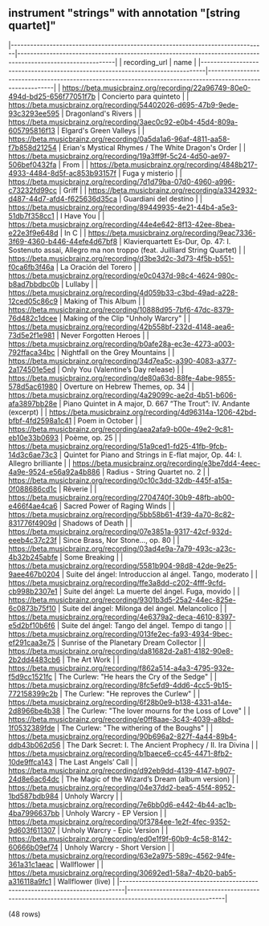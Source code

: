 ## instrument "strings" with annotation "[string quartet]"

|-------------------------------------------------------------------------------|------------------------------------------------------------------------------------------------------------|
|                                 recording_url                                 |                                                    name                                                    |
|-------------------------------------------------------------------------------|------------------------------------------------------------------------------------------------------------|
| <https://beta.musicbrainz.org/recording/22a96749-80e0-494d-bd25-656f77051f7b> | Concierto para quinteto                                                                                    |
| <https://beta.musicbrainz.org/recording/54402026-d695-47b9-9ede-93c3293ee595> | Dragonland's Rivers                                                                                        |
| <https://beta.musicbrainz.org/recording/3aec0c92-e0b4-45d4-809a-605795816f13> | Elgard's Green Valleys                                                                                     |
| <https://beta.musicbrainz.org/recording/0a5da1a6-96af-4811-aa58-f7b858d21254> | Erian's Mystical Rhymes / The White Dragon's Order                                                         |
| <https://beta.musicbrainz.org/recording/19a3ff9f-5c24-4d50-ae97-506bef0432fa> | From                                                                                                       |
| <https://beta.musicbrainz.org/recording/4848b217-4933-4484-8d5f-ac853b93157f> | Fuga y misterio                                                                                            |
| <https://beta.musicbrainz.org/recording/7d1d79ba-07d0-4960-a996-c73232fd99cc> | Griff                                                                                                      |
| <https://beta.musicbrainz.org/recording/a3342932-d487-44d7-afd4-f625636d35ca> | Guardiani del destino                                                                                      |
| <https://beta.musicbrainz.org/recording/89449935-4e21-44b4-a5e3-51db7f358cc1> | I Have You                                                                                                 |
| <https://beta.musicbrainz.org/recording/44e4e642-8f13-42ee-8bea-e22e3f9e648d> | In C                                                                                                       |
| <https://beta.musicbrainz.org/recording/9eac7336-3f69-4360-b446-44efe4d67bf8> | Klavierquartett Es-Dur, Op. 47: I. Sostenuto assai, Allegro ma non troppo (feat. Juilliard String Quartet) |
| <https://beta.musicbrainz.org/recording/d3be3d2c-3d73-4f5b-b551-f0ca6fb3f46a> | La Oración del Torero                                                                                      |
| <https://beta.musicbrainz.org/recording/e0c0437d-98c4-4624-980c-b8ad7bbdbc0b> | Lullaby                                                                                                    |
| <https://beta.musicbrainz.org/recording/4d059b33-c3bd-49ad-a228-12ced05c86c9> | Making of This Album                                                                                       |
| <https://beta.musicbrainz.org/recording/10888d95-7bf6-47dc-8379-76d482c1dcee> | Making of the Clip "Unholy Warcry"                                                                         |
| <https://beta.musicbrainz.org/recording/42b558bf-232d-4148-aea6-73d5e2f1e981> | Never Forgotten Heroes                                                                                     |
| <https://beta.musicbrainz.org/recording/b0afe28a-ec3e-4273-a003-792ffaca34bc> | Nightfall on the Grey Mountains                                                                            |
| <https://beta.musicbrainz.org/recording/34d7ea5c-a390-4083-a377-2a174501e5ed> | Only You (Valentine’s Day release)                                                                         |
| <https://beta.musicbrainz.org/recording/de80a63d-88fe-4abe-9855-578d5ac61980> | Overture on Hebrew Themes, op. 34                                                                          |
| <https://beta.musicbrainz.org/recording/4a29099c-ae2d-4b51-b606-afa3897bb28e> | Piano Quintet in A major, D. 667 “The Trout”: IV. Andante (excerpt)                                        |
| <https://beta.musicbrainz.org/recording/4d96314a-1206-42bd-bfbf-4fd2598a1c41> | Poem in October                                                                                            |
| <https://beta.musicbrainz.org/recording/aea2afa9-b00e-49e2-9c81-eb10e33b0693> | Poème, op. 25                                                                                              |
| <https://beta.musicbrainz.org/recording/51a9ced1-fd25-41fb-9fcb-14d3c6ae73c3> | Quintet for Piano and Strings in E-flat major, Op. 44: I. Allegro brilliante                               |
| <https://beta.musicbrainz.org/recording/e3be7dd4-4eec-4a9e-9524-e56a92a4b886> | Radius - String Quartet no. 2                                                                              |
| <https://beta.musicbrainz.org/recording/0c10c3dd-32db-445f-a15a-0f088686cd1c> | Rêverie                                                                                                    |
| <https://beta.musicbrainz.org/recording/2704740f-30b9-48fb-ab00-e466f4ae4ca6> | Sacred Power of Raging Winds                                                                               |
| <https://beta.musicbrainz.org/recording/5bb58b61-4f39-4a70-8c82-831776f4909d> | Shadows of Death                                                                                           |
| <https://beta.musicbrainz.org/recording/07e3851a-9317-42cf-932d-eeeb4c37c23f> | Since Brass, Nor Stone…, op. 80                                                                            |
| <https://beta.musicbrainz.org/recording/03ad4e9a-7a79-493c-a23c-4b32b245abfe> | Some Breaking                                                                                              |
| <https://beta.musicbrainz.org/recording/5581b904-98d8-42de-9e25-9aee467b0204> | Suite del ángel: Introduccion al ángel. Tango, moderato                                                    |
| <https://beta.musicbrainz.org/recording/ffe3a8dd-c202-4fff-9cfd-cb998b2307e1> | Suite del ángel: La muerte del ángel. Fuga, movido                                                         |
| <https://beta.musicbrainz.org/recording/9301b3d5-25a2-44ec-825e-6c0873b75f10> | Suite del ángel: Milonga del ángel. Melancolico                                                            |
| <https://beta.musicbrainz.org/recording/4e6379a2-deca-4610-8397-e5d2bf10b6f6> | Suite del ángel: Tango del ángel. Tempo di tango                                                           |
| <https://beta.musicbrainz.org/recording/013fe2ec-fa93-4934-9bec-ef291caa3e75> | Sunrise of the Planetary Dream Collector                                                                   |
| <https://beta.musicbrainz.org/recording/da81682d-2a81-4182-90e8-2b2dd4483cb6> | The Art Work                                                                                               |
| <https://beta.musicbrainz.org/recording/f862a514-a4a3-4795-932e-f5d9cc1521fc> | The Curlew: "He hears the Cry of the Sedge"                                                                |
| <https://beta.musicbrainz.org/recording/8fc5efd9-4dd6-4cc5-9b15-772158399c2b> | The Curlew: "He reproves the Curlew"                                                                       |
| <https://beta.musicbrainz.org/recording/6f28b0e9-b138-4331-a14e-2d8966be4b38> | The Curlew: "The lover mourns for the Loss of Love"                                                        |
| <https://beta.musicbrainz.org/recording/e0ff8aae-3c43-4039-a8bd-1f0532389fde> | The Curlew: "The withering of the Boughs"                                                                  |
| <https://beta.musicbrainz.org/recording/90b696a2-827f-4a44-89b4-ddb43b062d56> | The Dark Secret: I. The Ancient Prophecy / II. Ira Divina                                                  |
| <https://beta.musicbrainz.org/recording/b1baece6-cc45-4471-8fb2-10de9ffca143> | The Last Angels’ Call                                                                                      |
| <https://beta.musicbrainz.org/recording/d92eb9dd-4139-4147-b907-24d8e6ac64dc> | The Magic of the Wizard’s Dream (album version)                                                            |
| <https://beta.musicbrainz.org/recording/04e37dd2-bea5-45f4-8952-1bd587bdb984> | Unholy Warcry                                                                                              |
| <https://beta.musicbrainz.org/recording/7e6bb0d6-e442-4b44-ac1b-4ba7996637bb> | Unholy Warcry - EP Version                                                                                 |
| <https://beta.musicbrainz.org/recording/0f3784ee-1e2f-4fec-9352-9d603f611307> | Unholy Warcry - Epic Version                                                                               |
| <https://beta.musicbrainz.org/recording/ed0e1f9f-60b9-4c58-8142-60666b09ef74> | Unholy Warcry - Short Version                                                                              |
| <https://beta.musicbrainz.org/recording/63e2a975-589c-4562-94fe-361a31c1aeac> | Wallflower                                                                                                 |
| <https://beta.musicbrainz.org/recording/30692ed1-58a7-4b20-bab5-a316118a9fc1> | Wallflower (live)                                                                                          |
|-------------------------------------------------------------------------------|------------------------------------------------------------------------------------------------------------|

(48 rows)

